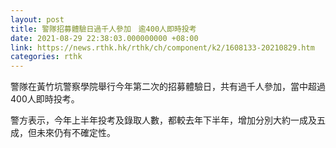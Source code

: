 ```yaml
---
layout: post
title: 警隊招募體驗日過千人參加　逾400人即時投考
date: 2021-08-29 22:38:03.000000000 +08:00
link: https://news.rthk.hk/rthk/ch/component/k2/1608133-20210829.htm
categories: rthk
---
```


警隊在黃竹坑警察學院舉行今年第二次的招募體驗日，共有過千人參加，當中超過400人即時投考。

警方表示，今年上半年投考及錄取人數，都較去年下半年，增加分別大約一成及五成，但未來仍有不確定性。
